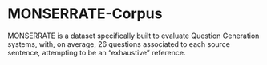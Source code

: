 # MONSERRATE-Corpus
MONSERRATE is a dataset specifically built to evaluate Question Generation systems, with, on average, 26 questions associated to each source sentence, attempting to be an “exhaustive” reference.
